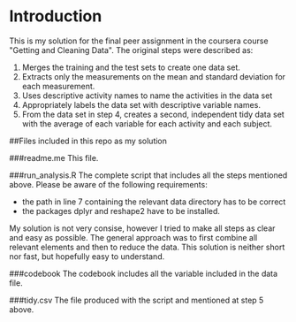 # Introduction

This is my solution for the final peer assignment in the coursera course "Getting and Cleaning Data".
The original steps were described as: 
1. Merges the training and the test sets to create one data set.
2. Extracts only the measurements on the mean and standard deviation for each measurement.
3. Uses descriptive activity names to name the activities in the data set
4. Appropriately labels the data set with descriptive variable names.
5. From the data set in step 4, creates a second, independent tidy data set with the average of each variable for each activity and each subject.

##Files included in this repo as my solution

###readme.me
This file.

###run_analysis.R
The complete script that includes all the steps mentioned above. Please be aware of the following requirements:
- the path in line 7 containing the relevant data directory has to be correct
- the packages dplyr and reshape2 have to be installed.

My solution is not very consise, however I tried to make all steps as clear and easy as possible.
The general approach was to first combine all relevant elements and then to reduce the data. This solution is neither short nor fast, but hopefully easy to understand.

###codebook
The codebook includes all the variable included in the data file.

###tidy.csv
The file produced with the script and mentioned at step 5 above.

